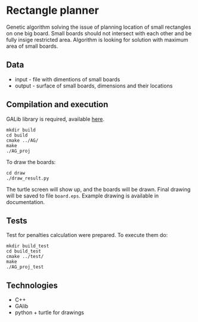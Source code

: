 # Rectangle planner
Genetic algorithm solving the issue of planning location of small rectangles on one big board.
Small boards should not intersect with each other and be fully insige restricted area.
Algorithm is looking for solution with maximum area of small boards.

## Data
* input - file with dimentions of small boards
* output - surface of small boards, dimensions and their locations

## Compilation and execution
GALib library is required, available [here](http://lancet.mit.edu/ga/).

    mkdir build
    cd build
    cmake ../AG/
    make
    ./AG_proj

To draw the boards:

    cd draw
    ./draw_result.py

The turtle screen will show up, and the boards will be drawn. Final drawing will be saved to file `board.eps`. Example drawing is available in documentation.

## Tests
Test for penalties calculation were prepared. To execute them do:

    mkdir build_test
    cd build_test
    cmake ../test/
    make
    ./AG_proj_test


## Technologies
* C++
* GAlib
* python + turtle for drawings
